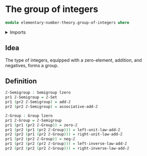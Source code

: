 # The group of integers

```agda
module elementary-number-theory.group-of-integers where
```

<details><summary>Imports</summary>

```agda
open import elementary-number-theory.addition-integers
open import elementary-number-theory.integers

open import foundation.dependent-pair-types
open import foundation.universe-levels

open import group-theory.groups
open import group-theory.semigroups
```

</details>

## Idea

The type of integers, equipped with a zero-element, addition, and negatives, forms a group.

## Definition

```agda
ℤ-Semigroup : Semigroup lzero
pr1 ℤ-Semigroup = ℤ-Set
pr1 (pr2 ℤ-Semigroup) = add-ℤ
pr2 (pr2 ℤ-Semigroup) = associative-add-ℤ

ℤ-Group : Group lzero
pr1 ℤ-Group = ℤ-Semigroup
pr1 (pr1 (pr2 ℤ-Group)) = zero-ℤ
pr1 (pr2 (pr1 (pr2 ℤ-Group))) = left-unit-law-add-ℤ
pr2 (pr2 (pr1 (pr2 ℤ-Group))) = right-unit-law-add-ℤ
pr1 (pr2 (pr2 ℤ-Group)) = neg-ℤ
pr1 (pr2 (pr2 (pr2 ℤ-Group))) = left-inverse-law-add-ℤ
pr2 (pr2 (pr2 (pr2 ℤ-Group))) = right-inverse-law-add-ℤ
```
